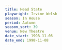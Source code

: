 ```yaml
---
title: Head State
playwright: Irvine Welsh
season: In House
period: Autumn
season_sort: 39
venue: New Theatre
date_start: 1998-11-06
date_end: 1998-11-08
---
```




